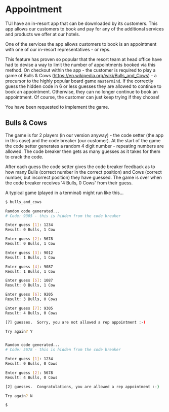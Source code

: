 # Appointment

TUI have an in-resort app that can be downloaded by its customers.  This app allows our customers to book and pay for any of the additional services and products we offer at our hotels.

One of the services the app allows customers to book is an appointment with one of our in-resort representatives - or reps.

This feature has proven so popular that the resort team at head office have had to devise a way to limit the number of appointments booked via this method.  On checkout within the app - the customer is required to play a game of Bulls & Cows (https://en.wikipedia.org/wiki/Bulls_and_Cows) - a precursor to the highly popular board game `mastermind`.  If the correctly guess the hidden code in 6 or less guesses they are allowed to continue to book an appointment.  Otherwise, they can no longer continue to book an appointment.  Of course, the customer can just keep trying if they choose!

You have been requested to implement the game.

## Bulls & Cows

The game is for 2 players (in our version anyway) - the code setter (the app in this case) and the code breaker (our customer).  At the start of the game the code setter generates a random 4 digit number - repeating numbers are allowed.  The code breaker then gets as many guesses as it takes for them to crack the code.  

After each guess the code setter gives the code breaker feedback as to how many Bulls (correct number in the correct position) and Cows (correct number, but incorrect position) they have guessed.  The game is over when the code breaker receives '4 Bulls, 0 Cows' from their guess.

A typical game (played in a terminal) might run like this...


```bash
$ bulls_and_cows

Random code generated...
# Code: 9305 - this is hidden from the code breaker

Enter guess [1]: 1234
Result: 0 Bulls, 1 Cow

Enter guess [2]: 5678
Result: 0 Bulls, 1 Cow

Enter guess [3]: 9012
Result: 1 Bulls, 1 Cow

Enter guess [4]: 9087
Result: 1 Bulls, 1 Cow

Enter guess [5]: 1087
Result: 0 Bulls, 1 Cow

Enter guess [6]: 9205
Result: 3 Bulls, 0 Cows

Enter guess [7]: 9305
Result: 4 Bulls, 0 Cows

[7] guesses.  Sorry, you are not allowed a rep appointment :-(

Try again? Y


Random code generated...
# Code: 5678 - this is hidden from the code breaker

Enter guess [1]: 1234
Result: 0 Bulls, 0 Cows

Enter guess [2]: 5678
Result: 4 Bulls, 0 Cows

[2] guesses.  Congratulations, you are allowed a rep appointment :-)

Try again? N

$
```
